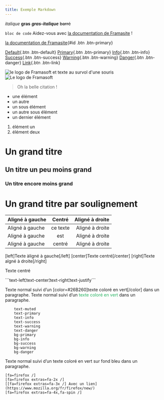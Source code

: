 ```yaml
---
title: Exemple Markdown
---
```

_italique_ 
**gras**
**_gras-italique_** 
~~barré~~

```bloc de code``` 
Aidez-vous avec [la documentation de Framasite](https://docs.framasoft.org/fr/grav/) !

[la documentation de Framasite](https://docs.framasoft.org/fr/grav/){#id .btn .btn-primary}

[Default](#){.btn .btn-default}
[Primary](#){.btn .btn-primary}
[Info](#){.btn .btn-info}
[Success](#){.btn .btn-success}
[Warning](#){.btn .btn-warning}
[Danger](#){.btn .btn-danger}
[Link](#){.btn .btn-link}

![le logo de Framasoft](https://framasoft.org/nav/img/logo.png)
et texte au survol d'une souris
![Le logo de Framasoft](https://framasoft.org/nav/img/logo.png "Un bien beau logo !")

> Oh la belle citation !

* une élément
* un autre
 * un sous élément
 * un autre sous élément
* un dernier élément

1. élément un
2. élément deux

# Un grand titre
## Un titre un peu moins grand
### Un titre encore moins grand

Un grand titre par soulignement
=============

| Aligné à gauche  | Centré          | Aligné à droite |
| :--------------- |:---------------:| -----:|
| Aligné à gauche  |   ce texte        |  Aligné à droite |
| Aligné à gauche  | est             |   Aligné à droite |
| Aligné à gauche  | centré          |    Aligné à droite |

[left]Texte àligné à gauche[/left]
[center]Texte centré[/center]
[right]Texte algné à droite[/right]

<p class="text-center">Texte centré</p>
```text-left¦text-center¦text-right¦text-justify```

Texte normal suivi d’un [color=#26B260]texte coloré en vert[/color] dans un paragraphe.
Texte normal suivi d’un <span style="color: #26B260">texte coloré en vert</span> dans un paragraphe.
```
    text-muted
    text-primary
    text-info
    text-success
    text-warning
    text-danger
    bg-primary
    bg-info
    bg-success
    bg-warning
    bg-danger

```
Texte normal suivi d’un <span class="bg-info text-success">texte coloré en vert sur fond bleu</span> dans un paragraphe.

    [fa=firefox /]
    [fa=firefox extras=fa-2x /]
    [[fa=firefox extras=fa-3x /] Avec un lien](https://www.mozilla.org/fr/firefox/new/)
    [fa=firefox extras=fa-4x,fa-spin /]